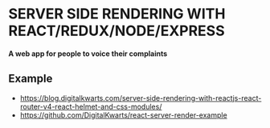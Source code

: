 # SERVER SIDE RENDERING WITH REACT/REDUX/NODE/EXPRESS
<h4>A web app for people to voice their complaints<br />

## Example
- https://blog.digitalkwarts.com/server-side-rendering-with-reactjs-react-router-v4-react-helmet-and-css-modules/ <br />
- https://github.com/DigitalKwarts/react-server-render-example <br />
